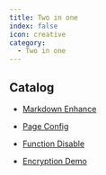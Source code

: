 ```yaml
---
title: Two in one
index: false
icon: creative
category:
  - Two in one
---
```


## Catalog

- [Markdown Enhance](markdown.md)

- [Page Config](page.md)

- [Function Disable](disable.md)

- [Encryption Demo](encrypt.md)
